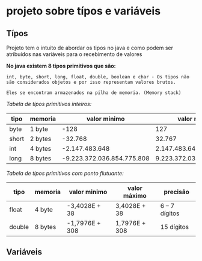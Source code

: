 # projeto sobre típos e variáveis

## Típos

Projeto tem o intuito de abordar os tipos no java e como podem ser atribuídos nas variáveis para o recebimento de valores

__No java existem 8 tipos primitivos que são:__

    int, byte, short, long, float, double, boolean e char - Os tipos não são considerados objetos e por isso representam valores brutos.

    Eles se encontram armazenados na pilha de memoria. (Memory stack)

_Tabela de tipos primitivos inteiros:_

tipo | memoria | valor minimo | valor máximo |
---|---|---|---|
byte| 1 byte | -128| 127
short| 2 bytes | -32.768 | 32.767
int | 4 bytes | -2.147.483.648| 2.147.483.647
long | 8 bytes | -9.223.372.036.854.775.808 | 9.223.372.036.854.775.807

_Tabela de tipos primitivos com ponto flutuante:_

tipo | memoria | valor minimo | valor máximo | precisão|
---|---|---|---|---|
float| 4 byte | -3,4028E + 38| 3,4028E + 38 | 6 – 7 dígitos
double| 8 bytes | -1,7976E + 308 | 1,7976E + 308 | 15 dígitos

## Variáveis
